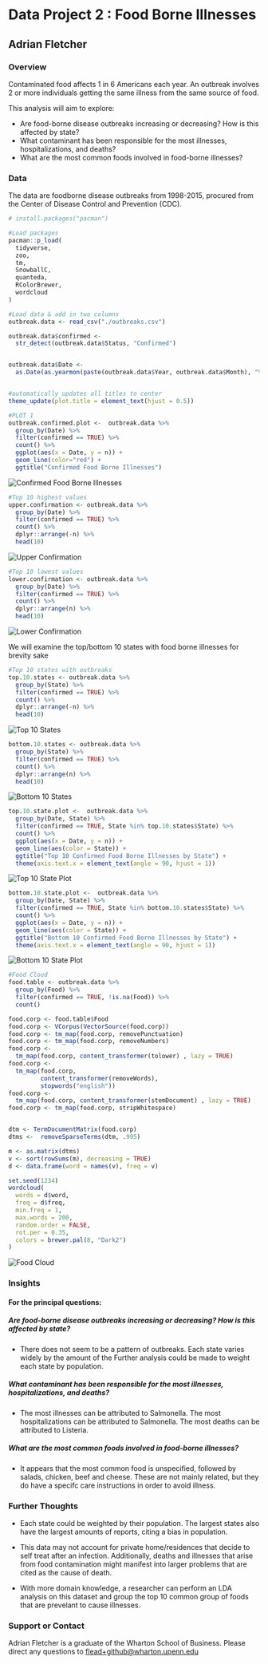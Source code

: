 # Data Project 2 : Food Borne Illnesses


## Adrian Fletcher

### Overview
Contaminated food affects 1 in 6 Americans each year. An outbreak involves 2 or more individuals getting the same illness from the same source of food. 

This analysis will aim to explore:

* Are food-borne disease outbreaks increasing or decreasing? How is this affected by state? 
* What contaminant has been responsible for the most illnesses, hospitalizations, and deaths?
* What are the most common foods involved in food-borne illnesses?

### Data
The data are foodborne disease outbreaks from 1998-2015, procured from the Center of Disease Control and Prevention (CDC).  

```r
# install.packages("pacman")

#Load packages
pacman::p_load(
  tidyverse,
  zoo,
  tm,
  SnowballC,
  quanteda,
  RColorBrewer,
  wordcloud
)

#Load data & add in two columns
outbreak.data <- read_csv("./outbreaks.csv")

outbreak.data$confirmed <-
  str_detect(outbreak.data$Status, "Confirmed")


outbreak.data$Date <-
  as.Date(as.yearmon(paste(outbreak.data$Year, outbreak.data$Month), "%Y %b"))


#automatically updates all titles to center
theme_update(plot.title = element_text(hjust = 0.5))

#PLOT 1
outbreak.confirmed.plot <-  outbreak.data %>%
  group_by(Date) %>%
  filter(confirmed == TRUE) %>%
  count() %>%
  ggplot(aes(x = Date, y = n)) +
  geom_line(color="red") +
  ggtitle("Confirmed Food Borne Illnesses")
```

![Confirmed Food Borne Illnesses](./img/confirmed-food-borne-illnesses.png)


```r
#Top 10 highest values
upper.confirmation <- outbreak.data %>%
  group_by(Date) %>%
  filter(confirmed == TRUE) %>%
  count() %>%
  dplyr::arrange(-n) %>%
  head(10)
```

![Upper Confirmation](./img/upper-confirmation.PNG)

```r
#Top 10 lowest values
lower.confirmation <- outbreak.data %>%
  group_by(Date) %>%
  filter(confirmed == TRUE) %>%
  count() %>%
  dplyr::arrange(n) %>%
  head(10)
```
![Lower Confirmation](./img/lower-confirmation.PNG)

We will examine the top/bottom 10 states with food borne illnesses for brevity sake

```r
#Top 10 states with outbreaks
top.10.states <- outbreak.data %>%
  group_by(State) %>%
  filter(confirmed == TRUE) %>%
  count() %>%
  dplyr::arrange(-n) %>%
  head(10)
```

![Top 10 States](./img/top-10-state-list.PNG)

```r
bottom.10.states <- outbreak.data %>%
  group_by(State) %>%
  filter(confirmed == TRUE) %>%
  count() %>%
  dplyr::arrange(n) %>%
  head(10)
```

![Bottom 10 States](./img/bottom-10-state-list.PNG)

```r
top.10.state.plot <-  outbreak.data %>%
  group_by(Date, State) %>%
  filter(confirmed == TRUE, State %in% top.10.states$State) %>%
  count() %>%
  ggplot(aes(x = Date, y = n)) +
  geom_line(aes(color = State)) +
  ggtitle("Top 10 Confirmed Food Borne Illnesses by State") +
  theme(axis.text.x = element_text(angle = 90, hjust = 1))
```

![Top 10 State Plot](./img/top-10-state-plot.png)

```r
bottom.10.state.plot <-  outbreak.data %>%
  group_by(Date, State) %>%
  filter(confirmed == TRUE, State %in% bottom.10.states$State) %>%
  count() %>%
  ggplot(aes(x = Date, y = n)) +
  geom_line(aes(color = State)) +
  ggtitle("Bottom 10 Confirmed Food Borne Illnesses by State") +
  theme(axis.text.x = element_text(angle = 90, hjust = 1))
```

![Bottom 10 State Plot](./img/bottom-10-state-plot.png)

```r
#Food Cloud
food.table <- outbreak.data %>%
  group_by(Food) %>%
  filter(confirmed == TRUE, !is.na(Food)) %>%
  count()

food.corp <- food.table$Food
food.corp <- VCorpus(VectorSource(food.corp))
food.corp <- tm_map(food.corp, removePunctuation)
food.corp <- tm_map(food.corp, removeNumbers)
food.corp <-
  tm_map(food.corp, content_transformer(tolower) , lazy = TRUE)
food.corp <-
  tm_map(food.corp,
         content_transformer(removeWords),
         stopwords("english"))
food.corp <-
  tm_map(food.corp, content_transformer(stemDocument) , lazy = TRUE)
food.corp <- tm_map(food.corp, stripWhitespace)


dtm <- TermDocumentMatrix(food.corp)
dtms <-  removeSparseTerms(dtm, .995)

m <- as.matrix(dtms)
v <- sort(rowSums(m), decreasing = TRUE)
d <- data.frame(word = names(v), freq = v)

set.seed(1234)
wordcloud(
  words = d$word,
  freq = d$freq,
  min.freq = 1,
  max.words = 200,
  random.order = FALSE,
  rot.per = 0.35,
  colors = brewer.pal(8, "Dark2")
)
```
![Food Cloud](./img/food-cloud.png)

### Insights  

#### For the principal questions:

##### Are food-borne disease outbreaks increasing or decreasing? How is this affected by state?
* There does not seem to be a pattern of outbreaks. Each state varies widely by the amount of the Further analysis could be made to weight each state by population. 

##### What contaminant has been responsible for the most illnesses, hospitalizations, and deaths?
* The most illnesses can be attributed to Salmonella. The most hospitalizations can be attributed to Salmonella. The most deaths can be attributed to Listeria. 

##### What are the most common foods involved in food-borne illnesses?
* It appears that the most common food is unspecified, followed by salads, chicken, beef and cheese. These are not mainly related, but they do have a specifc care instructions in order to avoid illness. 

### Further Thoughts
* Each state could be weighted by their population. The largest states also have the largest amounts of reports, citing a bias in population. 

* This data may not account for private home/residences that decide to self treat after an infection. Additionally, deaths and illnesses that arise from food contamination might manifest into larger problems that are cited as the cause of death. 

* With more domain knowledge, a researcher can perform an LDA analysis on this dataset and group the top 10 common group of foods that are prevelant to cause illnesses. 

### Support or Contact

Adrian Fletcher is a graduate of the Wharton School of Business. Please direct any questions to flead+github@wharton.upenn.edu
